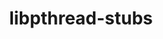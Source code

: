---
title: "libpthread-stubs"
layout: cache
categories: [package, develop-2024-01-07]
meta: {"versions": ["0.4"], "compilers": ["cce@=15.0.1", "gcc@=10.3.0", "gcc@=11.1.0", "gcc@=11.3.0", "gcc@=11.4.0", "gcc@=7.3.1", "gcc@=9.4.0", "oneapi@=2023.2.0"], "oss": ["amzn2", "rhel8", "sle_hpc15", "ubuntu20.04", "ubuntu22.04"], "platforms": ["linux"], "targets": ["aarch64", "neoverse_n1", "neoverse_v1", "ppc64le", "x86_64_v3", "x86_64_v4", "zen4"], "stacks": ["aws-isc", "aws-isc-aarch64", "data-vis-sdk", "e4s", "e4s-cray-rhel", "e4s-cray-sles", "e4s-neoverse_v1", "e4s-oneapi", "e4s-power", "e4s-rocm-external", "ml-linux-x86_64-rocm", "root"], "num_specs": 11, "num_specs_by_stack": {"aws-isc-aarch64": 2, "root": 11, "aws-isc": 1, "e4s-cray-rhel": 1, "e4s-cray-sles": 1, "e4s-neoverse_v1": 1, "e4s-power": 1, "e4s": 1, "e4s-rocm-external": 1, "data-vis-sdk": 1, "e4s-oneapi": 1, "ml-linux-x86_64-rocm": 1}}
spec_details: [{"hash": "qqb5nxrdcvyvchtd5sg32lazdliwsjmu", "compiler": "gcc@=7.3.1", "versions": ["0.4"], "os": "amzn2", "platform": "linux", "target": "aarch64", "variants": ["build_system=autotools"], "stacks": ["aws-isc-aarch64", "root"], "size": "-", "tarball": "https://binaries.spack.io/releases/develop-2024-01-07/build_cache/linux-amzn2-aarch64/gcc-7.3.1/libpthread-stubs-0.4/linux-amzn2-aarch64-gcc-7.3.1-libpthread-stubs-0.4-qqb5nxrdcvyvchtd5sg32lazdliwsjmu.spack"}, {"hash": "og7kdc4djtr7rymbdim62i45llt3bzvl", "compiler": "gcc@=7.3.1", "versions": ["0.4"], "os": "amzn2", "platform": "linux", "target": "x86_64_v3", "variants": ["build_system=autotools"], "stacks": ["root", "aws-isc"], "size": "-", "tarball": "https://binaries.spack.io/releases/develop-2024-01-07/build_cache/linux-amzn2-x86_64_v3/gcc-7.3.1/libpthread-stubs-0.4/linux-amzn2-x86_64_v3-gcc-7.3.1-libpthread-stubs-0.4-og7kdc4djtr7rymbdim62i45llt3bzvl.spack"}, {"hash": "demfzg6zrxagswkexjhsgtoux5f6x46u", "compiler": "gcc@=7.3.1", "versions": ["0.4"], "os": "amzn2", "platform": "linux", "target": "neoverse_n1", "variants": ["build_system=autotools"], "stacks": ["aws-isc-aarch64", "root"], "size": "-", "tarball": "https://binaries.spack.io/releases/develop-2024-01-07/build_cache/linux-amzn2-neoverse_n1/gcc-7.3.1/libpthread-stubs-0.4/linux-amzn2-neoverse_n1-gcc-7.3.1-libpthread-stubs-0.4-demfzg6zrxagswkexjhsgtoux5f6x46u.spack"}, {"hash": "dofflvmufnrqymxr4nne63knjxrf7v6b", "compiler": "cce@=15.0.1", "versions": ["0.4"], "os": "rhel8", "platform": "linux", "target": "zen4", "variants": ["build_system=autotools"], "stacks": ["root", "e4s-cray-rhel"], "size": "-", "tarball": "https://binaries.spack.io/releases/develop-2024-01-07/build_cache/linux-rhel8-zen4/cce-15.0.1/libpthread-stubs-0.4/linux-rhel8-zen4-cce-15.0.1-libpthread-stubs-0.4-dofflvmufnrqymxr4nne63knjxrf7v6b.spack"}, {"hash": "oxpwiwjnz5dptrymocbpwbgwadphucp2", "compiler": "gcc@=10.3.0", "versions": ["0.4"], "os": "sle_hpc15", "platform": "linux", "target": "x86_64_v4", "variants": ["build_system=autotools"], "stacks": ["root", "e4s-cray-sles"], "size": "-", "tarball": "https://binaries.spack.io/releases/develop-2024-01-07/build_cache/linux-sle_hpc15-x86_64_v4/gcc-10.3.0/libpthread-stubs-0.4/linux-sle_hpc15-x86_64_v4-gcc-10.3.0-libpthread-stubs-0.4-oxpwiwjnz5dptrymocbpwbgwadphucp2.spack"}, {"hash": "oejapppy4vbmgp7il4zvk7w4n5adg24n", "compiler": "gcc@=11.4.0", "versions": ["0.4"], "os": "ubuntu20.04", "platform": "linux", "target": "neoverse_v1", "variants": ["build_system=autotools"], "stacks": ["e4s-neoverse_v1", "root"], "size": "-", "tarball": "https://binaries.spack.io/releases/develop-2024-01-07/build_cache/linux-ubuntu20.04-neoverse_v1/gcc-11.4.0/libpthread-stubs-0.4/linux-ubuntu20.04-neoverse_v1-gcc-11.4.0-libpthread-stubs-0.4-oejapppy4vbmgp7il4zvk7w4n5adg24n.spack"}, {"hash": "mbwxjzicaykttzxz6zn2aopr3fbdop7t", "compiler": "gcc@=9.4.0", "versions": ["0.4"], "os": "ubuntu20.04", "platform": "linux", "target": "ppc64le", "variants": ["build_system=autotools"], "stacks": ["root", "e4s-power"], "size": "-", "tarball": "https://binaries.spack.io/releases/develop-2024-01-07/build_cache/linux-ubuntu20.04-ppc64le/gcc-9.4.0/libpthread-stubs-0.4/linux-ubuntu20.04-ppc64le-gcc-9.4.0-libpthread-stubs-0.4-mbwxjzicaykttzxz6zn2aopr3fbdop7t.spack"}, {"hash": "jp3qxhikg7ibuqxrvi34hrv6m6msntn7", "compiler": "gcc@=11.4.0", "versions": ["0.4"], "os": "ubuntu20.04", "platform": "linux", "target": "x86_64_v3", "variants": ["build_system=autotools"], "stacks": ["e4s", "root", "e4s-rocm-external"], "size": "-", "tarball": "https://binaries.spack.io/releases/develop-2024-01-07/build_cache/linux-ubuntu20.04-x86_64_v3/gcc-11.4.0/libpthread-stubs-0.4/linux-ubuntu20.04-x86_64_v3-gcc-11.4.0-libpthread-stubs-0.4-jp3qxhikg7ibuqxrvi34hrv6m6msntn7.spack"}, {"hash": "def7vv6czizfhfqmuvg6y4ejr2qfvl6r", "compiler": "gcc@=11.1.0", "versions": ["0.4"], "os": "ubuntu20.04", "platform": "linux", "target": "x86_64_v3", "variants": ["build_system=autotools"], "stacks": ["root", "data-vis-sdk"], "size": "-", "tarball": "https://binaries.spack.io/releases/develop-2024-01-07/build_cache/linux-ubuntu20.04-x86_64_v3/gcc-11.1.0/libpthread-stubs-0.4/linux-ubuntu20.04-x86_64_v3-gcc-11.1.0-libpthread-stubs-0.4-def7vv6czizfhfqmuvg6y4ejr2qfvl6r.spack"}, {"hash": "7w6bd4h43n5ruu4z2naa6zvkevtty3y4", "compiler": "oneapi@=2023.2.0", "versions": ["0.4"], "os": "ubuntu20.04", "platform": "linux", "target": "x86_64_v3", "variants": ["build_system=autotools"], "stacks": ["root", "e4s-oneapi"], "size": "-", "tarball": "https://binaries.spack.io/releases/develop-2024-01-07/build_cache/linux-ubuntu20.04-x86_64_v3/oneapi-2023.2.0/libpthread-stubs-0.4/linux-ubuntu20.04-x86_64_v3-oneapi-2023.2.0-libpthread-stubs-0.4-7w6bd4h43n5ruu4z2naa6zvkevtty3y4.spack"}, {"hash": "ht4fsvqjyseaqn33eia5r7m7ugimmgbg", "compiler": "gcc@=11.3.0", "versions": ["0.4"], "os": "ubuntu22.04", "platform": "linux", "target": "x86_64_v3", "variants": ["build_system=autotools"], "stacks": ["ml-linux-x86_64-rocm", "root"], "size": "-", "tarball": "https://binaries.spack.io/releases/develop-2024-01-07/build_cache/linux-ubuntu22.04-x86_64_v3/gcc-11.3.0/libpthread-stubs-0.4/linux-ubuntu22.04-x86_64_v3-gcc-11.3.0-libpthread-stubs-0.4-ht4fsvqjyseaqn33eia5r7m7ugimmgbg.spack"}]
---